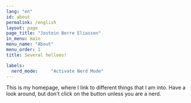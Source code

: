 ```yaml
---
lang: "en"
id: about
permalink: /english
layout: page
page_title: "Jostein Berre Eliassen"
in_menu: main
menu_name: "About"
menu_order: 1
title: Several helloes!

labels:
  nerd_mode:     "Activate Nerd Mode"
---
```


This is my homepage, where I link to different things that I am into. Have a look around, but don't click on the button unless you are a nerd.
